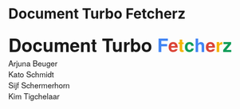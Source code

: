 # Document Turbo Fetcherz

<div style="font-family: Helvetica Neue; font-size: 260%;">
<b>Document Turbo <span style="color:#4285F4">F</span><span style="color:#DB4437">e</span><span style="color:#F4B400">t</span><span style="color:#0F9D58">c</span><span style="color:#4285F4">h</span><span style="color:#DB4437">e</span><span style="color:#F4B400">r</span><span style="color:#0F9D58">z</span></b>
</div>

<div style="font-family: Helvetica Neue; font-size: 110%;">
Arjuna Beuger <br>
Kato Schmidt <br>
Sijf Schermerhorn <br>
Kim Tigchelaar <br><br>
</div>
